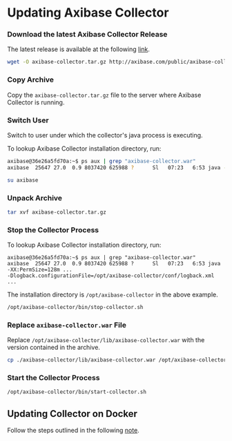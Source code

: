 # Updating Axibase Collector

### Download the latest Axibase Collector Release

The latest release is available at the following [link](https://axibase.com/public/axibase-collector_latest.htm).

```bash
wget -O axibase-collector.tar.gz http://axibase.com/public/axibase-collector-v{revision}.tar.gz
```

### Copy Archive

Copy the `axibase-collector.tar.gz` file to the server where Axibase Collector is running.

### Switch User

Switch to user under which the collector's java process is executing.

To lookup Axibase Collector installation directory, run:

```bash
axibase@36e26a5fd70a:~$ ps aux | grep "axibase-collector.war"
axibase  25647 27.0  0.9 8037420 625988 ?      Sl   07:23   6:53 java -XX:PermSize=128m ...
```

```bash
su axibase
```

### Unpack Archive

```bash
tar xvf axibase-collector.tar.gz
```

### Stop the Collector Process

To lookup Axibase Collector installation directory, run:

```
axibase@36e26a5fd70a:~$ ps aux | grep "axibase-collector.war"
axibase  25647 27.0  0.9 8037420 625988 ?      Sl   07:23   6:53 java -XX:PermSize=128m ...
-Dlogback.configurationFile=/opt/axibase-collector/conf/logback.xml ...
```

The installation directory is `/opt/axibase-collector` in the above example.

```bash
/opt/axibase-collector/bin/stop-collector.sh
```

### Replace `axibase-collector.war` File

Replace `/opt/axibase-collector/lib/axibase-collector.war` with the version contained in the archive.

```bash
cp ./axibase-collector/lib/axibase-collector.war /opt/axibase-collector/lib/
```

### Start the Collector Process

```sh
/opt/axibase-collector/bin/start-collector.sh
```

## Updating Collector on Docker

Follow the steps outlined in the following [note](updating-collector-on-docker.md).




